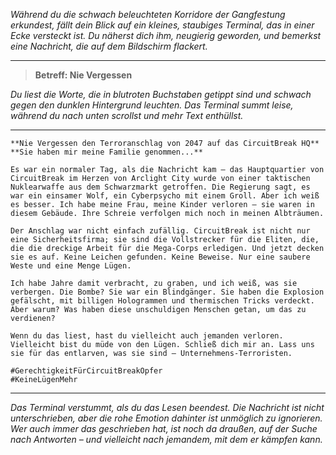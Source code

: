 _Während du die schwach beleuchteten Korridore der Gangfestung erkundest, fällt dein Blick auf ein kleines, staubiges Terminal, das in einer Ecke versteckt ist. Du näherst dich ihm, neugierig geworden, und bemerkst eine Nachricht, die auf dem Bildschirm flackert._

---

> **Betreff: Nie Vergessen**

_Du liest die Worte, die in blutroten Buchstaben getippt sind und schwach gegen den dunklen Hintergrund leuchten. Das Terminal summt leise, während du nach unten scrollst und mehr Text enthüllst._

---

```
**Nie Vergessen den Terroranschlag von 2047 auf das CircuitBreak HQ**
**Sie haben mir meine Familie genommen...**

Es war ein normaler Tag, als die Nachricht kam – das Hauptquartier von CircuitBreak im Herzen von Arclight City wurde von einer taktischen Nuklearwaffe aus dem Schwarzmarkt getroffen. Die Regierung sagt, es war ein einsamer Wolf, ein Cyberpsycho mit einem Groll. Aber ich weiß es besser. Ich habe meine Frau, meine Kinder verloren – sie waren in diesem Gebäude. Ihre Schreie verfolgen mich noch in meinen Albträumen.

Der Anschlag war nicht einfach zufällig. CircuitBreak ist nicht nur eine Sicherheitsfirma; sie sind die Vollstrecker für die Eliten, die, die die dreckige Arbeit für die Mega-Corps erledigen. Und jetzt decken sie es auf. Keine Leichen gefunden. Keine Beweise. Nur eine saubere Weste und eine Menge Lügen.

Ich habe Jahre damit verbracht, zu graben, und ich weiß, was sie verbergen. Die Bombe? Sie war ein Blindgänger. Sie haben die Explosion gefälscht, mit billigen Hologrammen und thermischen Tricks verdeckt. Aber warum? Was haben diese unschuldigen Menschen getan, um das zu verdienen?

Wenn du das liest, hast du vielleicht auch jemanden verloren. Vielleicht bist du müde von den Lügen. Schließ dich mir an. Lass uns sie für das entlarven, was sie sind – Unternehmens-Terroristen.

#GerechtigkeitFürCircuitBreakOpfer
#KeineLügenMehr
```

---

_Das Terminal verstummt, als du das Lesen beendest. Die Nachricht ist nicht unterschrieben, aber die rohe Emotion dahinter ist unmöglich zu ignorieren. Wer auch immer das geschrieben hat, ist noch da draußen, auf der Suche nach Antworten – und vielleicht nach jemandem, mit dem er kämpfen kann._
